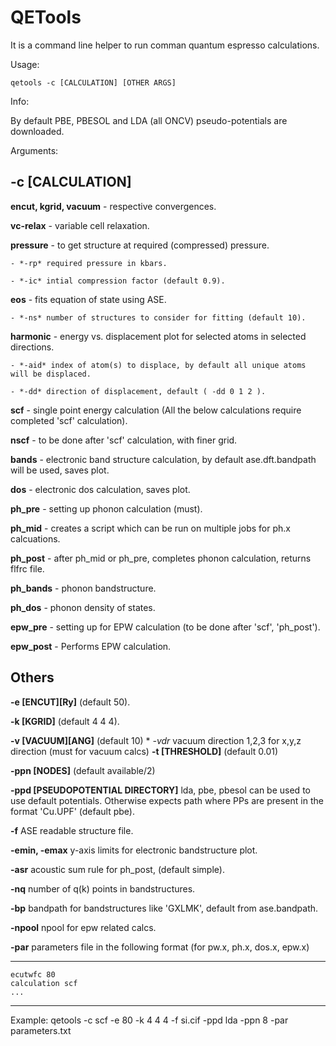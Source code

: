 # QETools

It is a command line helper to run comman quantum espresso calculations.

Usage:
``` 
qetools -c [CALCULATION] [OTHER ARGS]
```

Info:

By default PBE, PBESOL and LDA (all ONCV) pseudo-potentials are downloaded.

Arguments:

## **-c [CALCULATION]**

 **encut, kgrid, vacuum** - respective convergences.

 **vc-relax** - variable cell relaxation.
     
 **pressure** - to get structure at required (compressed) pressure. 

    - *-rp* required pressure in kbars.

    - *-ic* intial compression factor (default 0.9).

 **eos** - fits equation of state using ASE.

    - *-ns* number of structures to consider for fitting (default 10).

 **harmonic** - energy vs. displacement plot for selected atoms in selected directions.

    - *-aid* index of atom(s) to displace, by default all unique atoms will be displaced.

    - *-dd* direction of displacement, default ( -dd 0 1 2 ).

 **scf** - single point energy calculation (All the below calculations require completed 'scf' calculation).

 **nscf** - to be done after 'scf' calculation, with finer grid.
     
 **bands** - electronic band structure calculation, by default ase.dft.bandpath will be used, saves plot.

 **dos** - electronic dos calculation, saves plot.

 **ph_pre** - setting up phonon calculation (must).

 **ph_mid** - creates a script which can be run on multiple jobs for ph.x calcuations.

 **ph_post** - after ph_mid or ph_pre, completes phonon calculation, returns flfrc file.

 **ph_bands** - phonon bandstructure.

 **ph_dos** - phonon density of states.

 **epw_pre** - setting up for EPW calculation (to be done after 'scf', 'ph_post').

 **epw_post** - Performs EPW calculation.
 
## Others

**-e [ENCUT][Ry]** (default 50).

**-k [KGRID]** (default 4 4 4).

**-v [VACUUM][ANG]** (default 10)
    * *-vdr* vacuum direction 1,2,3 for x,y,z direction (must for vacuum calcs)
**-t [THRESHOLD]** (default 0.01)

**-ppn [NODES]** (default available/2)

**-ppd [PSEUDOPOTENTIAL DIRECTORY]** lda, pbe, pbesol can be used to use default potentials. Otherwise expects path where PPs are present in the format 'Cu.UPF' (default pbe).

**-f** ASE readable structure file.

**-emin, -emax** y-axis limits for electronic bandstructure plot.

**-asr** acoustic sum rule for ph_post, (default simple).

**-nq** number of q(k) points in bandstructures.

**-bp** bandpath for bandstructures like 'GXLMK', default from ase.bandpath.

**-npool** npool for epw related calcs.

**-par** parameters file in the following format (for pw.x, ph.x, dos.x, epw.x)

---
```
ecutwfc 80
calculation scf
...
```
---


Example: qetools -c scf -e 80 -k 4 4 4 -f si.cif -ppd lda -ppn 8 -par parameters.txt

